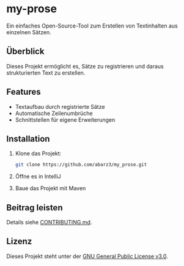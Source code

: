 # my-prose

Ein einfaches Open-Source-Tool zum Erstellen von Textinhalten aus einzelnen Sätzen.

## Überblick

Dieses Projekt ermöglicht es, Sätze zu registrieren und daraus strukturierten Text zu erstellen.

## Features

- Textaufbau durch registrierte Sätze
- Automatische Zeilenumbrüche
- Schnittstellen für eigene Erweiterungen

## Installation

1. Klone das Projekt:

    ```bash
    git clone https://github.com/abarz3/my_prose.git
    ```

2. Öffne es in IntelliJ

3. Baue das Projekt mit Maven

## Beitrag leisten
 
Details siehe [CONTRIBUTING.md](./CONTRIBUTING.md).

## Lizenz

Dieses Projekt steht unter der [GNU General Public License v3.0](./LICENSE).

